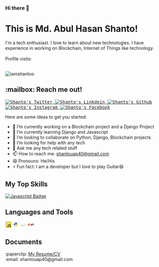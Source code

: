 ### Hi there 👋

<h1>This is Md. Abul Hasan Shanto!</h1>
I'm a tech enthusiast. I love to learn about new technologies. I have experience in working on Blockchain, Internet of Things like technology.
<br />
<br />
Profile visits:
<br />
<br />
<p align="left"> <img src="https://komarev.com/ghpvc/?username=iamshantoo&label=Views&color=blue&style=plastic" alt="iamshantoo" /> </p>

<h2> :mailbox: Reach me out! </h2>
<p align="left">
  <samp>
<a href="https://twitter.com/iam__shanto">
  <img  alt="Shanto's Twitter" width="16px" src="https://cdn.jsdelivr.net/npm/simple-icons@v3/icons/twitter.svg" />
</a>
<a href="https://www.linkedin.com/in/iam-shanto">
  <img  alt="Shanto's Linkdein" width="16px" src="https://cdn.jsdelivr.net/npm/simple-icons@v3/icons/linkedin.svg" />
</a>
<a href="https://github.com/iamshantoo">
  <img  alt="Shanto's Github" width="16px" src="https://cdn.jsdelivr.net/npm/simple-icons@v3/icons/github.svg" />
</a>
<a href="https://instagram.com/iam__shanto">
  <img  alt="Shanto's Instagram" width="16px" src="https://cdn.jsdelivr.net/npm/simple-icons@v3/icons/instagram.svg" />
</a>
<a href="https://www.facebook.com/iamshantoo">
  <img  alt="Shanto's Facebook" width="16px" src="https://cdn.jsdelivr.net/npm/simple-icons@v3/icons/facebook.svg" />
</a>
  </samp>
  
 <br>
 </p>

Here are some ideas to get you started:

- 🔭 I’m currently working on a Blockchain project and a Django Project
- 🌱 I’m currently learning Django and Javascript
- 👯 I’m looking to collaborate on Python, Django, Blockchain projects
- 🤔 I’m looking for help with any tech
- 💬 Ask me any tech related stuff
- 📫 How to reach me: shantouap40@gmail.com
- 😄 Pronouns: He/His
- ⚡ Fun fact: I am a developer but I love to play Guitar😄

<h2> My Top Skills </h2>

[![Javascript Badge](https://img.shields.io/badge/-Javascript-F0DB4F?style=for-the-badge&labelColor=black&logo=javascript&logoColor=F0DB4F)](#) 
<h2> Languages and Tools </h2>

<code><img height="20" src="https://raw.githubusercontent.com/github/explore/80688e429a7d4ef2fca1e82350fe8e3517d3494d/topics/javascript/javascript.png"></code>
<code><img height="20" src="https://raw.githubusercontent.com/github/explore/80688e429a7d4ef2fca1e82350fe8e3517d3494d/topics/python/python.png"></code>
<code><img height="20" src="https://raw.githubusercontent.com/github/explore/80688e429a7d4ef2fca1e82350fe8e3517d3494d/topics/mysql/mysql.png"></code>
<code><img height="20" src="https://raw.githubusercontent.com/github/explore/80688e429a7d4ef2fca1e82350fe8e3517d3494d/topics/git/git.png"></code>

<h2> Documents </h2>
:paperclip: <a href='https://drive.google.com/file/d/1qRh9VfZIrSE4ribG9Gu7AOZnlEsDDH03/view?usp=sharing'>My Resume/CV</a>
<br />
:email: shantouap40@gmail.com
